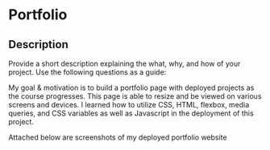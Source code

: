 # Portfolio

## Description

Provide a short description explaining the what, why, and how of your project. Use the following questions as a guide:


My goal & motivation is to build a portfolio page with deployed projects as the course progresses. This page is able to resize  and be viewed on various screens and devices. I learned how to utilize CSS, HTML, flexbox, media queries, and CSS variables as well as Javascript in the deployment of this project.

Attached below are screenshots of my deployed portfolio website

